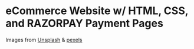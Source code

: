 # eCommerce Website w/ HTML, CSS, and RAZORPAY Payment Pages

Images from [Unsplash](https://www.unsplash.com) & [pexels](https://www.pexels.com)
